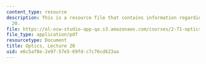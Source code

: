 ```yaml
---
content_type: resource
description: This is a resource file that contains information regarding optics lecture
  20.
file: https://ol-ocw-studio-app-qa.s3.amazonaws.com/courses/2-71-optics-spring-2014/e6c5af8e2e9757e569fdc7c76cd623aa_MIT2_71S14_lec20_notes.pdf
file_type: application/pdf
resourcetype: Document
title: Optics, Lecture 20
uid: e6c5af8e-2e97-57e5-69fd-c7c76cd623aa
---
```

